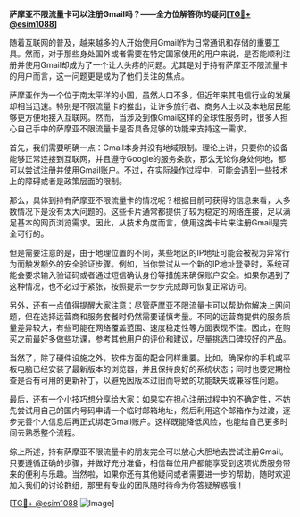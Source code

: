 **萨摩亚不限流量卡可以注册Gmail吗？——全方位解答你的疑问[[TG💪+ @esim1088](https://t.me/s/esim1088)]**

随着互联网的普及，越来越多的人开始使用Gmail作为日常通讯和存储的重要工具。然而，对于那些身处国外或者需要在特定国家使用的用户来说，是否能顺利注册并使用Gmail却成为了一个让人头疼的问题。尤其是对于持有萨摩亚不限流量卡的用户而言，这一问题更是成为了他们关注的焦点。

萨摩亚作为一个位于南太平洋的小国，虽然人口不多，但近年来其电信行业的发展却相当迅速。特别是不限流量卡的推出，让许多旅行者、商务人士以及本地居民能够更方便地接入互联网。然而，当涉及到像Gmail这样的全球性服务时，很多人担心自己手中的萨摩亚不限流量卡是否具备足够的功能来支持这一需求。

首先，我们需要明确一点：Gmail本身并没有地域限制。理论上讲，只要你的设备能够正常连接到互联网，并且遵守Google的服务条款，那么无论你身处何地，都可以尝试注册并使用Gmail账户。不过，在实际操作过程中，可能会遇到一些技术上的障碍或者是政策层面的限制。

那么，具体到持有萨摩亚不限流量卡的情况呢？根据目前可获得的信息来看，大多数情况下是没有太大问题的。这些卡片通常都提供了较为稳定的网络连接，足以满足基本的网页浏览需求。因此，从技术角度而言，使用这类卡片来注册Gmail是完全可行的。

但是需要注意的是，由于地理位置的不同，某些地区的IP地址可能会被视为异常行为而触发额外的安全验证步骤。例如，当你尝试从一个新的IP地址登录时，系统可能会要求输入验证码或者通过短信确认身份等措施来确保账户安全。如果你遇到了这种情况，也不必过于紧张，按照提示一步步完成即可恢复正常访问。

另外，还有一点值得提醒大家注意：尽管萨摩亚不限流量卡可以帮助你解决上网问题，但在选择运营商和服务套餐时仍然需要谨慎考量。不同的运营商提供的服务质量差异较大，有些可能在网络覆盖范围、速度稳定性等方面表现不佳。因此，在购买之前最好多做些功课，参考其他用户的评价和建议，尽量挑选口碑较好的产品。

当然了，除了硬件设施之外，软件方面的配合同样重要。比如，确保你的手机或平板电脑已经安装了最新版本的浏览器，并且保持良好的系统状态；同时也要定期检查是否有可用的更新补丁，以避免因版本过旧而导致的功能缺失或兼容性问题。

最后，还有一个小技巧想分享给大家：如果实在担心注册过程中的不确定性，不妨先尝试用自己的国内号码申请一个临时邮箱地址，然后利用这个邮箱作为过渡，逐步完善个人信息后再正式绑定Gmail账户。这样既能降低风险，也能给自己更多时间去熟悉整个流程。

综上所述，持有萨摩亚不限流量卡的朋友完全可以放心大胆地去尝试注册Gmail。只要遵循正确的步骤，并做好充分准备，相信每位用户都能享受到这项优质服务带来的便利与乐趣。当然啦，如果你还有其他疑问或者需要进一步的帮助，随时欢迎加入我们的讨论群组，那里有专业的团队随时待命为你答疑解惑哦！

[[TG💪+ @esim1088](https://t.me/s/esim1088) ![Image](https://i.postimg.cc/4NQfJmqS/Snipaste-2025-05-13-00-14-12.png)]